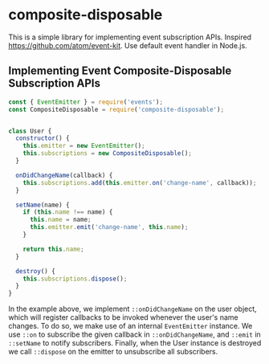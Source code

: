 # composite-disposable

This is a simple library for implementing event subscription APIs.
Inspired https://github.com/atom/event-kit. Use default event handler in Node.js.

## Implementing Event Composite-Disposable Subscription APIs

```javascript
const { EventEmitter } = require('events');
const CompositeDisposable = require('composite-disposable');


class User {
  constructor() {
    this.emitter = new EventEmitter();
    this.subscriptions = new CompositeDisposable();
  }

  onDidChangeName(callback) {
    this.subscriptions.add(this.emitter.on('change-name', callback));
  }

  setName(name) {
    if (this.name !== name) {
      this.name = name;
      this.emitter.emit('change-name', this.name);
    }

    return this.name;
  }

  destroy() {
    this.subscriptions.dispose();
  }
}
```

In the example above, we implement `::onDidChangeName` on the user object, which will register callbacks to be invoked whenever the user's name changes. To do so, we make use of an internal `EventEmitter` instance. We use `::on` to subscribe the given callback in `::onDidChangeName`, and `::emit` in `::setName` to notify subscribers. Finally, when the User instance is destroyed we call `::dispose` on the emitter to unsubscribe all subscribers.
